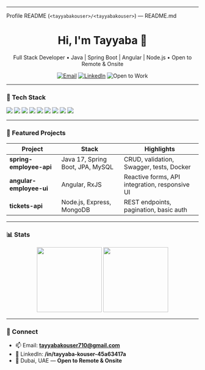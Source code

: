 
---

Profile README (`<tayyabakouser>/<tayyabakouser>`) — README.md

<!-- Header -->
<h1 align="center">Hi, I'm Tayyaba 👋</h1>
<p align="center">
  Full Stack Developer • Java | Spring Boot | Angular | Node.js • Open to Remote & Onsite
</p>

<p align="center">
  <a href="mailto:tayyabakouser710@gmail.com"><img alt="Email" src="https://img.shields.io/badge/Email-tayyabakouser710%40gmail.com-red?style=flat-square"></a>
  <a href="https://www.linkedin.com/in/tayyaba-kouser-45a63417a" target="_blank"><img alt="LinkedIn" src="https://img.shields.io/badge/LinkedIn-Tayyaba%20Kouser-blue?style=flat-square&logo=linkedin"></a>
  <img alt="Open to Work" src="https://img.shields.io/badge/Open%20to-Remote%20%26%20Onsite-success?style=flat-square">
</p>

---

### 🔧 Tech Stack
<p>
  <img src="https://img.shields.io/badge/Java-17-007396?style=for-the-badge&logo=openjdk&logoColor=white"/>
  <img src="https://img.shields.io/badge/Spring_Boot-6DB33F?style=for-the-badge&logo=springboot&logoColor=white"/>
  <img src="https://img.shields.io/badge/Node.js-339933?style=for-the-badge&logo=node.js&logoColor=white"/>
  <img src="https://img.shields.io/badge/Angular-DD0031?style=for-the-badge&logo=angular&logoColor=white"/>
  <img src="https://img.shields.io/badge/REST%20APIs-000000?style=for-the-badge&logo=postman&logoColor=white"/>
  <img src="https://img.shields.io/badge/MySQL-4479A1?style=for-the-badge&logo=mysql&logoColor=white"/>
  <img src="https://img.shields.io/badge/MongoDB-4EA94B?style=for-the-badge&logo=mongodb&logoColor=white"/>
  <img src="https://img.shields.io/badge/Docker-2496ED?style=for-the-badge&logo=docker&logoColor=white"/>
  <img src="https://img.shields.io/badge/AWS-232F3E?style=for-the-badge&logo=amazon-aws&logoColor=white"/>
</p>

---

### 🌟 Featured Projects
| Project | Stack | Highlights |
|---|---|---|
| **spring-employee-api** | Java 17, Spring Boot, JPA, MySQL | CRUD, validation, Swagger, tests, Docker |
| **angular-employee-ui** | Angular, RxJS | Reactive forms, API integration, responsive UI |
| **tickets-api** | Node.js, Express, MongoDB | REST endpoints, pagination, basic auth |

---

### 📊 Stats
<p align="center">
  <img height="170" src="https://github-readme-stats.vercel.app/api?username=tayyaba710&show_icons=true&hide_border=true" />
  <img height="170" src="https://github-readme-stats.vercel.app/api/top-langs/?username=tayyaba710&layout=compact&hide_border=true" />
</p>

---

### 🤝 Connect
- 📫 Email: **tayyabakouser710@gmail.com**
- 💼 LinkedIn: **/in/tayyaba-kouser-45a63417a**
- 📍 Dubai, UAE — **Open to Remote & Onsite**
